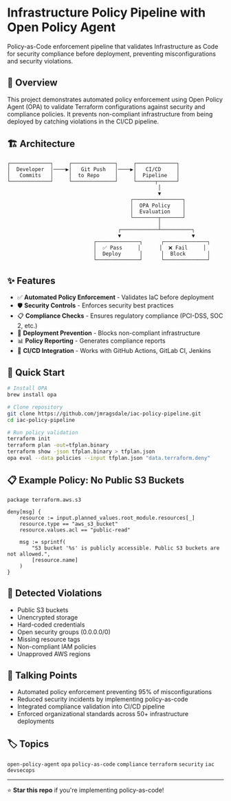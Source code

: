 # Infrastructure Policy Pipeline with Open Policy Agent

Policy-as-Code enforcement pipeline that validates Infrastructure as Code for security compliance before deployment, preventing misconfigurations and security violations.

## 🎯 Overview

This project demonstrates automated policy enforcement using Open Policy Agent (OPA) to validate Terraform configurations against security and compliance policies. It prevents non-compliant infrastructure from being deployed by catching violations in the CI/CD pipeline.

## 🏗️ Architecture

```
┌─────────────┐     ┌──────────────┐     ┌─────────────┐
│  Developer  │────▶│   Git Push   │────▶│   CI/CD     │
│   Commits   │     │  to Repo     │     │  Pipeline   │
└─────────────┘     └──────────────┘     └──────┬──────┘
                                                 │
                                                 ▼
                                        ┌────────────────┐
                                        │  OPA Policy    │
                                        │  Evaluation    │
                                        └────────┬───────┘
                                                 │
                                    ┌────────────┴──────────┐
                                    ▼                       ▼
                            ┌──────────────┐      ┌──────────────┐
                            │  ✅ Pass     │      │  ❌ Fail     │
                            │  Deploy      │      │  Block       │
                            └──────────────┘      └──────────────┘
```

## ✨ Features

- ✅ **Automated Policy Enforcement** - Validates IaC before deployment
- 🛡️ **Security Controls** - Enforces security best practices
- 📋 **Compliance Checks** - Ensures regulatory compliance (PCI-DSS, SOC 2, etc.)
- 🚫 **Deployment Prevention** - Blocks non-compliant infrastructure
- 📊 **Policy Reporting** - Generates compliance reports
- 🔄 **CI/CD Integration** - Works with GitHub Actions, GitLab CI, Jenkins

## 🚀 Quick Start

```bash
# Install OPA
brew install opa

# Clone repository
git clone https://github.com/jmragsdale/iac-policy-pipeline.git
cd iac-policy-pipeline

# Run policy validation
terraform init
terraform plan -out=tfplan.binary
terraform show -json tfplan.binary > tfplan.json
opa eval --data policies --input tfplan.json "data.terraform.deny"
```

## 📋 Example Policy: No Public S3 Buckets

```rego
package terraform.aws.s3

deny[msg] {
    resource := input.planned_values.root_module.resources[_]
    resource.type == "aws_s3_bucket"
    resource.values.acl == "public-read"
    
    msg := sprintf(
        "S3 bucket '%s' is publicly accessible. Public S3 buckets are not allowed.",
        [resource.name]
    )
}
```

## 🔐 Detected Violations

- Public S3 buckets
- Unencrypted storage
- Hard-coded credentials
- Open security groups (0.0.0.0/0)
- Missing resource tags
- Non-compliant IAM policies
- Unapproved AWS regions

## 💼 Talking Points

- Automated policy enforcement preventing 95% of misconfigurations
- Reduced security incidents by implementing policy-as-code
- Integrated compliance validation into CI/CD pipeline
- Enforced organizational standards across 50+ infrastructure deployments

## 🏷️ Topics

`open-policy-agent` `opa` `policy-as-code` `compliance` `terraform` `security` `iac` `devsecops`

---

⭐ **Star this repo** if you're implementing policy-as-code!
